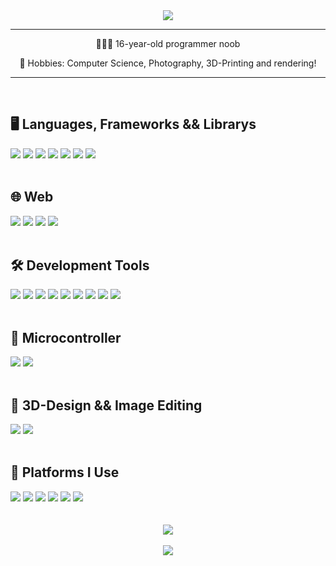 <div align="center">
    <img src="https://readme-typing-svg.demolab.com?font=Outfit&size=60&duration=4000&pause=1000&color=A3BDF5&center=true&vCenter=true&width=550&height=100&lines=Hi+there!+%F0%9F%91%8B%F0%9F%8F%BB;I'm+CR24!;Nice+to+meet+you!;(shoutout+to+oxelf)" />
</div>

---

<div align="center">
    
👨🏻‍💻 16-year-old programmer noob

🔭 Hobbies: Computer Science, Photography, 3D-Printing and rendering!

</div>

---

<br>

## 🖥️ Languages, Frameworks && Librarys
<div>
    <img src="https://img.shields.io/badge/Kotlin-B125EA?style=for-the-badge&logo=kotlin&logoColor=white">
    <img src="https://img.shields.io/badge/Jetpack%20Compose-4285F4?style=for-the-badge&logo=Jetpack%20Compose&logoColor=white">
    <img src="https://img.shields.io/badge/Flutter-02569B?style=for-the-badge&logo=flutter&logoColor=white">
    <img src="https://img.shields.io/badge/Dart-0175C2?style=for-the-badge&logo=dart&logoColor=white">
    <img src="https://img.shields.io/badge/C%2B%2B-00599C?style=for-the-badge&logo=c%2B%2B&logoColor=white">
    <img src="https://img.shields.io/badge/SFML-8CC445?style=for-the-badge&logo=sfml&logoColor=white">
    <img src="https://img.shields.io/badge/JavaScript-323330?style=for-the-badge&logo=javascript&logoColor=F7DF1E">
</div>

<br>

## 🌐 Web
<div>
    <img src="https://img.shields.io/badge/HTML5-E34F26?style=for-the-badge&logo=html5&logoColor=white">
    <img src="https://img.shields.io/badge/CSS3-1572B6?style=for-the-badge&logo=css3&logoColor=white">
    <img src="https://img.shields.io/badge/JavaScript-323330?style=for-the-badge&logo=javascript&logoColor=F7DF1E">
    <img src="https://img.shields.io/badge/GitHub%20Pages-222222?style=for-the-badge&logo=GitHub%20Pages&logoColor=white">
</div>

<br>

## 🛠️ Development Tools
<div>
    <img src="https://img.shields.io/badge/Android_Studio-3DDC84?style=for-the-badge&logo=android-studio&logoColor=white">
    <img src="https://img.shields.io/badge/Android_SDK-3DDC84?style=for-the-badge&logo=android-studio&logoColor=white">
    <img src="https://img.shields.io/badge/Arduino_IDE-00979D?style=for-the-badge&logo=arduino&logoColor=white">
    <img src="https://img.shields.io/badge/Visual_Studio_Code-0078D4?style=for-the-badge&logo=visual%20studio%20code&logoColor=white">
    <img src="https://img.shields.io/badge/Visual_Studio-5C2D91?style=for-the-badge&logo=visual%20studio&logoColor=white">
    <img src="https://img.shields.io/badge/GIT-E44C30?style=for-the-badge&logo=git&logoColor=white">
    <img src="https://img.shields.io/badge/GitHub-100000?style=for-the-badge&logo=github&logoColor=white">
    <img src="https://img.shields.io/badge/>%20windows%20terminal-4D4D4D?style=for-the-badge&logo=windows%20terminal&logoColor=white">
    <img src="https://img.shields.io/badge/Google_chrome-4285F4?style=for-the-badge&logo=Google-chrome&logoColor=white">
</div>

<br>

## 🐞 Microcontroller
<div>
    <img src="https://img.shields.io/badge/Arduino-00979D?style=for-the-badge&logo=Arduino&logoColor=white">
    <img src="https://img.shields.io/badge/Raspberry%20Pi-A22846?style=for-the-badge&logo=Raspberry%20Pi&logoColor=white">
</div>

<br>

## 🎨 3D-Design && Image Editing
<div>
    <img src="https://img.shields.io/badge/blender-%23F5792A.svg?style=for-the-badge&logo=blender&logoColor=white">
    <img src="https://img.shields.io/badge/Adobe%20Lightroom-31A8FF?style=for-the-badge&logo=Adobe%20Lightroom&logoColor=white">
</div>

<br>

## 📱 Platforms I Use
<div>
    <img src="https://img.shields.io/badge/asus%20laptop-000000?style=for-the-badge&logo=asus&logoColor=white">
    <img src="https://img.shields.io/badge/AMD%20Ryzen_5_5500U-ED1C24?style=for-the-badge&logo=amd&logoColor=white">
    <img src="https://img.shields.io/badge/Windows_11-0078d4?style=for-the-badge&logo=windows-11&logoColor=white">
    <img src="https://img.shields.io/badge/Android-3DDC84?style=for-the-badge&logo=android&logoColor=white">
    <img src="https://img.shields.io/badge/xiaomi-FF6900?style=for-the-badge&logo=xiaomi&logoColor=white">
    <img src="https://img.shields.io/badge/PlayStation-003791?style=for-the-badge&logo=playstation&logoColor=white">
</div>

<br>
<br>

<div align="center">
  <img src="https://visitor-badge.laobi.icu/badge?page_id=ItsCR24.ItsCR24&left_color=%2316171b&left_text=Profile%20Views&right_color=%238299ca"/>
</div>

<br>

<div align="center">
    <img align="center" src="https://img.shields.io/badge/Joined%20August%206%2C%202021%20-%20?style=flat-square&logo=github&color=16171b" >
</div>

<br>
